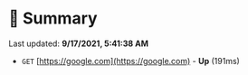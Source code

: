 # 📖 Summary
Last updated: **9/17/2021, 5:41:38 AM**

- `GET` [https://google.com](https://google.com) - **Up** (191ms)
